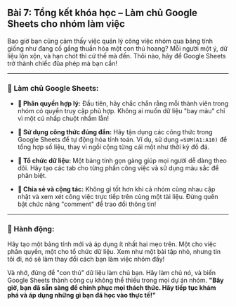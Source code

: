 ## Bài 7: Tổng kết khóa học – Làm chủ Google Sheets cho nhóm làm việc

Bao giờ bạn cũng cảm thấy việc quản lý công việc nhóm qua bảng tính giống như đang cố gắng thuần hóa một con thú hoang? Mỗi người một ý, dữ liệu lộn xộn, và hạn chót thì cứ thế mà đến. Thôi nào, hãy để Google Sheets trở thành chiếc đũa phép mà bạn cần!

---

### 📌 Làm chủ Google Sheets:

- **🔹 Phân quyền hợp lý:** Đầu tiên, hãy chắc chắn rằng mỗi thành viên trong nhóm có quyền truy cập phù hợp. Không ai muốn dữ liệu "bay màu" chỉ vì một cú nhấp chuột nhầm lẫn!

- **🔹 Sử dụng công thức đúng đắn:** Hãy tận dụng các công thức trong Google Sheets để tự động hóa tính toán. Ví dụ, sử dụng `=SUM(A1:A10)` để tổng hợp số liệu, thay vì ngồi cộng từng cái một như thời kỳ đồ đá.

- **🔹 Tổ chức dữ liệu:** Một bảng tính gọn gàng giúp mọi người dễ dàng theo dõi. Hãy tạo các tab cho từng phần công việc và sử dụng màu sắc để phân biệt.

- **🔹 Chia sẻ và cộng tác:** Không gì tốt hơn khi cả nhóm cùng nhau cập nhật và xem xét công việc trực tiếp trên cùng một tài liệu. Đừng quên bật chức năng "comment" để trao đổi thông tin!

---

### 🚀 Hành động:

Hãy tạo một bảng tính mới và áp dụng ít nhất hai mẹo trên. Một cho việc phân quyền, một cho tổ chức dữ liệu. Xem như một bài tập nhỏ, nhưng tin tôi đi, nó sẽ làm thay đổi cách bạn làm việc nhóm đấy!

Và nhớ, đừng để "con thú" dữ liệu làm chủ bạn. Hãy làm chủ nó, và biến Google Sheets thành công cụ không thể thiếu trong mọi dự án nhóm. **"Bây giờ, bạn đã sẵn sàng để chinh phục mọi thách thức. Hãy tiếp tục khám phá và áp dụng những gì bạn đã học vào thực tế!"**